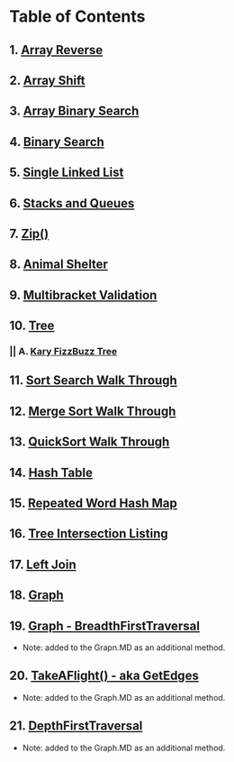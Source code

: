 # Table of Contents

## 1. [Array Reverse](/java-code-challenges/CC-READMEs/array_reverse.md)

## 2. [Array Shift](/java-code-challenges/CC-READMEs/array_shift.md)

## 3. [Array Binary Search](/java-code-challenges/CC-READMEs/array_binary_search.md)

## 4. [Binary Search](/java-code-challenges/CC-READMEs/binary_search.md)

## 5. [Single Linked List](/java-code-challenges/CC-READMEs/single-linked-list.md)

## 6. [Stacks and Queues](/java-code-challenges/CC-READMEs/Stacks_and_Queues.md)

## 7. [Zip()](/java-code-challenges/CC-READMEs/zip.md)

## 8. [Animal Shelter](/java-code-challenges/CC-READMEs/animal_shelter.md)

## 9. [Multibracket Validation](/java-code-challenges/CC-READMEs/multibracket-validation.md)

## 10. [Tree](/java-code-challenges/CC-READMEs/Tree.md)
### || A. [Kary FizzBuzz Tree](/java-code-challenges/CC-READMEs/K-ary_Tree.md)

## 11. [Sort Search Walk Through](https://github.com/PVOBrien/data-structures-and-algorithms/blob/master/java-code-challenges/CC-READMEs/BLOG_InsertSort.md)
## 12. [Merge Sort Walk Through](https://github.com/PVOBrien/data-structures-and-algorithms/blob/master/java-code-challenges/CC-READMEs/BLOG_MergeSort.md)
## 13. [QuickSort Walk Through](https://github.com/PVOBrien/data-structures-and-algorithms/blob/master/java-code-challenges/CC-READMEs/BLOG_QuickSort.md)
## 14. [Hash Table](https://github.com/PVOBrien/data-structures-and-algorithms/blob/master/java-code-challenges/CC-READMEs/hash_table.md)
## 15. [Repeated Word Hash Map](https://github.com/PVOBrien/data-structures-and-algorithms/blob/master/java-code-challenges/CC-READMEs/repeated_word.md)
## 16. [Tree Intersection Listing](https://github.com/PVOBrien/data-structures-and-algorithms/blob/master/java-code-challenges/CC-READMEs/tree_intersection.md)
## 17. [Left Join](https://github.com/PVOBrien/data-structures-and-algorithms/blob/master/java-code-challenges/CC-READMEs/left_join.md)
## 18. [Graph](https://github.com/PVOBrien/data-structures-and-algorithms/blob/master/java-code-challenges/CC-READMEs/graph.md)
## 19. [Graph - BreadthFirstTraversal](https://github.com/PVOBrien/data-structures-and-algorithms/blob/master/java-code-challenges/CC-READMEs/graph.md#breadthfirsttraversal)
- Note: added to the Grapn.MD as an additional method.
## 20. [TakeAFlight() - aka GetEdges](https://github.com/PVOBrien/data-structures-and-algorithms/blob/master/java-code-challenges/CC-READMEs/graph.md#takeatrip-aka-getedges)
- Note: added to the Graph.MD as an additional method.
## 21. [DepthFirstTraversal](https://github.com/PVOBrien/data-structures-and-algorithms/blob/master/java-code-challenges/CC-READMEs/graph.md#depthfirsttraversal---using-a-recursive-method)
- Note: added to the Graph.MD as an additional method.

